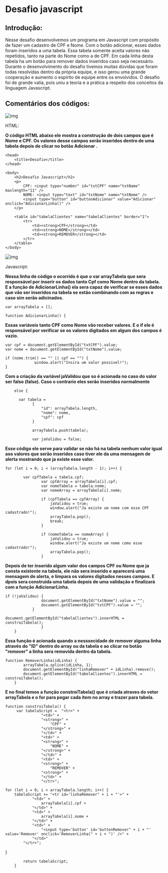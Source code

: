 # Desafio javascript


##  Introdução:

Nesse desafio desenvolvemos um programa em Javascript com propósito de fazer um cadastro de CPF e Nome. Com o botão adicionar, esses dados foram inseridos a uma tabela. Essa tabela somente aceita valores não repetidos, tanto na parte do Nome como a de CPF. Em cada linha desta tabela ha um botão para remover dados inseridos caso seja necessário. Durante o desenvolvimento do desafio tivemos muitas dúvidas que foram todas resolvidas dentro da própria equipe, e isso gerou uma grande cooperação e aumento o espirito de equipe entre os envolvidos. O desafio foi de grande valia, pois uniu a teoria e a prática a respeito dos conceitos da linguagem Javascript.


    

## Comentários dos códigos:

![img](https://encrypted-tbn0.gstatic.com/images?q=tbn:ANd9GcSLY_EV9R41Cit_VOkZF7Ssj3w8hhlPirwEpw&usqp=CAU)   

HTML:


**O código HTML abaixo ele mostra a construção de dois campos que é Nome e CPF. Os valores desse campos serão inseridos dentro de uma tabela depois de clicar no botão Adicionar .**


	<head>
		<title>Desafio</title>
	</head>

	<body>
		<h2>Desafio Javascript</h2>
		<p>
			CPF: <input type="number" id="txtCPF" name="txtName" maxlength="11" />
			NOME: <input type="text" id="txtNome" name="txtNome" />
			<input type="button" id="buttonAdicionar" value="Adicionar" onclick="AdicionarLinha()" />
		</p>

		<table id="tabelaClientes" name="tabelaClientes" border="1">
			<tr>
				<td><strong>CPF</strong></td>
				<td><strong>NOME</strong></td>
				<td><strong>REMOVER</strong></td>
			</tr>
		</table>
	</body>
  

 
 ![img](https://encrypted-tbn0.gstatic.com/images?q=tbn:ANd9GcSsiT6IVZqxwjYFgAdhl8PeiYtcAo7mTAOEqg&usqp=CAU)     
 
   Javascript:
    

**Nessa linha de código o ocorrido é que o var arrayTabela que sera responsável por inserir os dados tanto Cpf como Nome dentro da tabela. E a função de AdicionarLinha() ela sera capaz de verificar se esses dados que vão ser inseridos na tabela se estão combinando com as regras e caso sim serão adicinados.**

  `var arrayTabela = [];`
  
  `function AdicionarLinha() { `
  
  
 **Essas variáveis tanto CPF como Nome vão receber valores. E o if ele é responsável por verificar se os valores digitados em algum dos campos é vazio.**

    var cpf = document.getElementById("txtCPF").value;
    var nome = document.getElementById("txtNome").value;
      
    if (nome.trim() == "" || cpf == "") {
	             window.alert("Insira um valor possivel!");
	}
 
 **Com a criação da variável jaValidou que so é acionada no caso do valor ser falso (false). Caso o contrario eles serão inseridos normalmente**  
  		
        else {
              
	      var tabela =
				{
					"id": arrayTabela.length,
					"nome": nome,
					"cpf": cpf
				}

				arrayTabela.push(tabela);
			
				var jaValidou = false;
				
        
 **Esse código ele serve para validar se não há na tabela nenhum valor igual aos valores que serão inseridos caso tiver ele da uma mensagem de alerta mostrando que ja existe esse valor.**
  
  
    for (let i = 0; i < (arrayTabela.length - 1); i++) {
			
			var cpfTabela = tabela.cpf;
					var cpfArray = arrayTabela[i].cpf;
					var nomeTabela = tabela.nome;
					var nomeArray = arrayTabela[i].nome;

					if (cpfTabela == cpfArray) {
						jaValidou = true;
						window.alert("Ja existe um nome com esse CPF cadastrado!");
						arrayTabela.pop();
						break;
					}

					if (nomeTabela == nomeArray) {
						jaValidou = true;
						window.alert("Ja existe um nome como esse cadastrado!");
						arrayTabela.pop();
					}
          
**Depois de ter inserido algum valor dos campos CPF ou Nome que ja consta existente na tabela, ele não sera inserido e aparecerá uma mensagem de alerta, e limpara  os valores digitados nesses campos. E dpois sera construida uma tabela depois de uma validação e finalizará com a função AdicionarLinha.**
 
       
  
    if (!jaValidou) {
					document.getElementById("txtNome").value = "";
					document.getElementById("txtCPF").value = "";
				}
    
    document.getElementById("tabelaClientes").innerHTML = constroiTabela();
          			}
		}
        
**Essa função é acionada quando a nesssecidade de remover alguma linha através do "ID" dentro do array ou da tabela e ao clicar no botão "remover" a linha sera removida dentro da tabela.**
  
    function RemoverLinha(idLinha) {
			arrayTabela.splice(idLinha, 1);
			document.getElementById("linhaRemover" + idLinha).remove();
			document.getElementById("tabelaClientes").innerHTML = constroiTabela();
		}
    
  			
**E no final temos a função constroiTabela() que é criada atraves do vetor arrayTabela e o for para pegar cada item no array e trazer para tabela.**
		
    function constroiTabela() {
         var tabelaScript =  "<tr>" +
				    "<td>" +
					"<strong>" +
						"CPF" +
					"</strong>" +
				    "</td>" +
				    "<td>" +
					"<strong>" +
						"NOME" +
					"</strong>" +
				    "</td>" +
				    "<td>" +
					"<strong>" +
						"REMOVER" +
					"<strong>" +
				    "</td>" +
				    "</tr>";

    for (let i = 0; i < arrayTabela.length; i++) {
		tabelaScript += "<tr id='linhaRemover" + i + "'>" +
				"<td>" +
					arrayTabela[i].cpf +
				"</td>" +
				"<td>" +
					arrayTabela[i].nome +
				"</td>" +
				"<td>" +
					"<input type='button' id='buttonRemover" + i + "' value='Remover' onclick='RemoverLinha(" + i + ")' />" +
				"</td>"
			"</tr>";
}

			return tabelaScript;
		}



			
